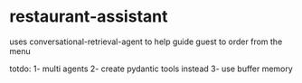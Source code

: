 # restaurant-assistant
uses  conversational-retrieval-agent to help guide guest to order from the menu

totdo:
1- multi agents
2- create pydantic tools instead
3- use buffer memory
